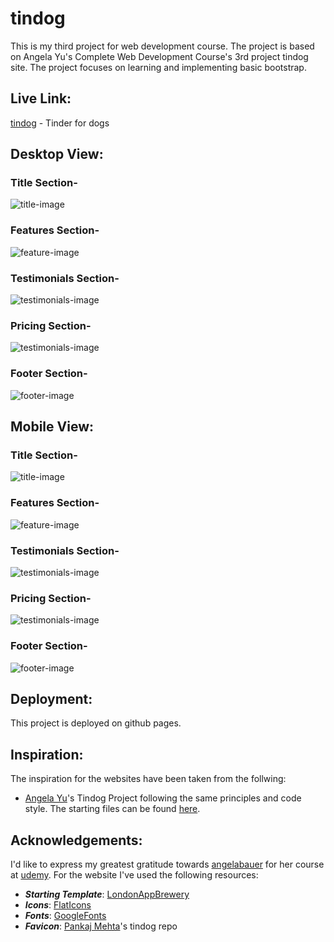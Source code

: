 # tindog
This is my third project for web development course. The project is based on Angela Yu's Complete Web Development Course's 3rd project tindog site. The project focuses on learning and implementing basic bootstrap.

## Live Link:
[tindog](https://harshit-saraswat.github.io/tindog/) - Tinder for dogs

## Desktop View:
### Title Section-
<img alt="title-image" src="https://github.com/harshit-saraswat/tindog/blob/master/imgs/title.PNG">

### Features Section-
<img alt="feature-image" src="https://github.com/harshit-saraswat/tindog/blob/master/imgs/features.png">

### Testimonials Section-
<img alt="testimonials-image" src="https://github.com/harshit-saraswat/tindog/blob/master/imgs/testimonials.PNG">

### Pricing Section-
<img alt="testimonials-image" src="https://github.com/harshit-saraswat/tindog/blob/master/imgs/pricing.PNG">

### Footer Section-
<img alt="footer-image" src="https://github.com/harshit-saraswat/tindog/blob/master/imgs/cta-footer.PNG">

## Mobile View:
### Title Section-
<img alt="title-image" src="https://github.com/harshit-saraswat/tindog/blob/master/imgs/title-mobile.PNG">

### Features Section-
<img alt="feature-image" src="https://github.com/harshit-saraswat/tindog/blob/master/imgs/features-mob.PNG">

### Testimonials Section-
<img alt="testimonials-image" src="https://github.com/harshit-saraswat/tindog/blob/master/imgs/testimonials-mob.PNG">

### Pricing Section-
<img alt="testimonials-image" src="https://github.com/harshit-saraswat/tindog/blob/master/imgs/pricing-mob.PNG">

### Footer Section-
<img alt="footer-image" src="https://github.com/harshit-saraswat/tindog/blob/master/imgs/cta-footer-mob.PNG">

## Deployment:
This project is deployed on github pages.

## Inspiration:
The inspiration for the websites have been taken from the follwing:
* [Angela Yu](https://github.com/angelabauer)'s Tindog Project following the same principles and code style. The starting files can be found [here](https://github.com/londonappbrewery/TinDog-Start).

## Acknowledgements:
I'd like to express my greatest gratitude towards [angelabauer](https://github.com/angelabauer) for her course at [udemy](https://www.udemy.com/course/the-complete-web-development-bootcamp/).
For the website I've used the following resources:
* ***Starting Template***: [LondonAppBrewery](https://github.com/londonappbrewery/TinDog-Start)
* ***Icons***: [FlatIcons](https://www.flaticon.com/)
* ***Fonts***: [GoogleFonts](https://fonts.google.com/)
* ***Favicon***: [Pankaj Mehta](https://github.com/pankaj-mehta)'s tindog repo
